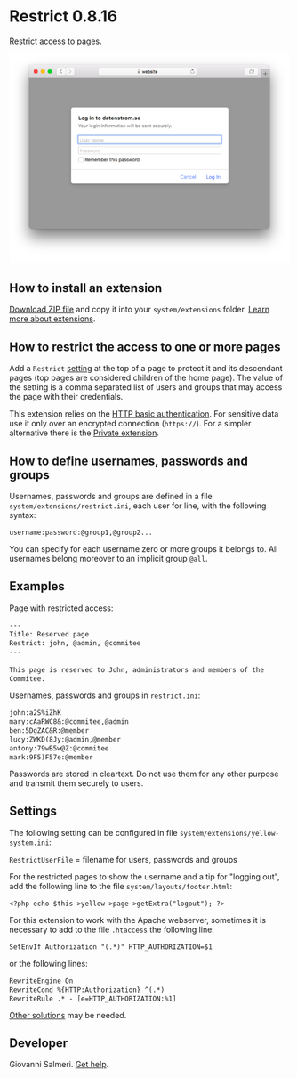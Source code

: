 Restrict 0.8.16
=============
Restrict access to pages.

<p align="center"><img src="restrict-screenshot.png?raw=true" alt="Screenshot"></p>

## How to install an extension

[Download ZIP file](https://github.com/GiovanniSalmeri/yellow-restrict/archive/main.zip) and copy it into your `system/extensions` folder. [Learn more about extensions](https://github.com/annaesvensson/yellow-update).

## How to restrict the access to one or more pages

Add a `Restrict` [setting](https://github.com/annaesvensson/yellow-core#settings-page) at the top of a page to protect it and its descendant pages (top pages are considered children of the home page). The value of the setting is a comma separated list of users and groups that may access the page with their credentials. 

This extension relies on the [HTTP basic authentication](https://en.wikipedia.org/wiki/Basic_access_authentication). For sensitive data use it only over an encrypted connection (`https://`). For a simpler alternative there is the [Private extension](https://github.com/schulle4u/yellow-private).

## How to define usernames, passwords and groups

Usernames, passwords and groups are defined in a file `system/extensions/restrict.ini`, each user for line, with the following syntax:

```
username:password:@group1,@group2...
```

You can specify for each username zero or more groups it belongs to. All usernames belong moreover to an implicit group `@all`.

## Examples

Page with restricted access:

```
---
Title: Reserved page
Restrict: john, @admin, @commitee
---

This page is reserved to John, administrators and members of the Commitee.
```

Usernames, passwords and groups in `restrict.ini`:

```
john:a2S%iZhK
mary:cAaRWC8&:@commitee,@admin
ben:5DgZAC&R:@member
lucy:ZWKD(8Jy:@admin,@member
antony:79wB5w@Z:@commitee
mark:9F5)F57e:@member
```

Passwords are stored in cleartext. Do not use them for any other purpose and transmit them securely to users.

## Settings

The following setting can be configured in file `system/extensions/yellow-system.ini`:

`RestrictUserFile` = filename for users, passwords and groups  

For the restricted pages to show the username and a tip for "logging out", add the following line to the file `system/layouts/footer.html`:

```
<?php echo $this->yellow->page->getExtra("logout"); ?>
```

For this extension to work with the Apache webserver, sometimes it is necessary to add to the file `.htaccess` the following line:

```
SetEnvIf Authorization "(.*)" HTTP_AUTHORIZATION=$1
```

or the following lines:

```
RewriteEngine On
RewriteCond %{HTTP:Authorization} ^(.*)
RewriteRule .* - [e=HTTP_AUTHORIZATION:%1]
```

[Other solutions](https://stackoverflow.com/questions/26475885/authorization-header-missing-in-php-post-request) may be needed.

## Developer

Giovanni Salmeri. [Get help](https://datenstrom.se/yellow/help/).
